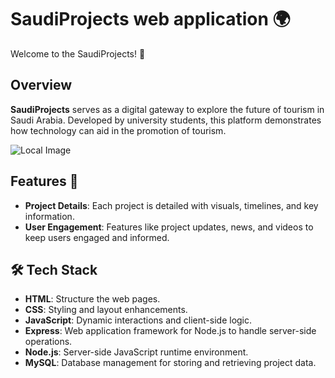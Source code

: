 # SaudiProjects web application 🌍

Welcome to the SaudiProjects! 🚀 

## Overview
**SaudiProjects** serves as a digital gateway to explore the future of tourism in Saudi Arabia. Developed by university students, this platform demonstrates how technology can aid in the promotion of tourism.

![Local Image](/Users/majedalshreri/Documents/University/Webdevelopment/Project/devise1.png)

## Features 🌟
- **Project Details**: Each project is detailed with visuals, timelines, and key information. 
- **User Engagement**: Features like project updates, news, and videos to keep users engaged and informed. 

## 🛠️ Tech Stack
- **HTML**: Structure the web pages.
- **CSS**: Styling and layout enhancements.
- **JavaScript**: Dynamic interactions and client-side logic.
- **Express**: Web application framework for Node.js to handle server-side operations.
- **Node.js**: Server-side JavaScript runtime environment.
- **MySQL**: Database management for storing and retrieving project data.
